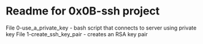 # Readme for 0x0B-ssh project

File 0-use_a_private_key - bash script that connects to server using private key
File 1-create_ssh_key_pair - creates an RSA key pair